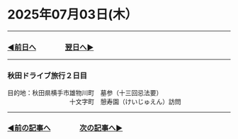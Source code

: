 # 2025年07月03日(木）

---

### [◀️前日へ](https://github.com/yuasys/chatty-journal/blob/main/2025/07/2025-07-02.md)&emsp;&emsp;&emsp;&emsp;[翌日へ▶️](https://github.com/yuasys/chatty-journal/blob/main/2025/07/2025-07-04.md)

---

### 秋田ドライブ旅行２日目

目的地：秋田県横手市雄物川町　墓参（十三回忌法要）  
　　　　　　　　　　十文字町　憩寿園（けいじゅえん）訪問  

---

### [◀️前の記事へ](https://github.com/yuasys/chatty-journal/blob/main/2025/07/2025-07-02.md)&emsp;&emsp;&emsp;&emsp;[次の記事へ▶️](https://github.com/yuasys/chatty-journal/blob/main/2025/07/2025-07-04.md)
